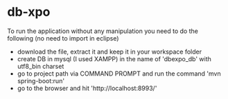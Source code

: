 # db-xpo

To run the application without any manipulation you need to do the following (no need to import in eclipse)
 - download the file, extract it and keep it in your workspace folder 
 - create DB in mysql (I used XAMPP) in the name of 'dbexpo_db' with utf8_bin charset
 - go to project path via COMMAND PROMPT and run the command 'mvn spring-boot:run'
 - go to the browser and hit 'http://localhost:8993/'
 
 
